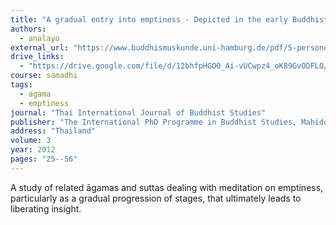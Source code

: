 ```yaml
---
title: "A gradual entry into emptiness - Depicted in the early Buddhist discourses"
authors:
  - analayo
external_url: "https://www.buddhismuskunde.uni-hamburg.de/pdf/5-personen/analayo/gradual-emptiness.pdf"
drive_links:
  - "https://drive.google.com/file/d/12bhfpHGO0_Ai-vUCwpz4_oK89GvODFLO/view?usp=sharing"
course: samadhi
tags:
  - agama
  - emptiness
journal: "Thai International Journal of Buddhist Studies"
publisher: "The International PhD Programme in Buddhist Studies, Mahidol University"
address: "Thailand"
volume: 3
year: 2012
pages: "25--56"
---
```


A study of related āgamas and suttas dealing with meditation on emptiness, particularly as a gradual progression of stages, that ultimately leads to liberating insight. 
